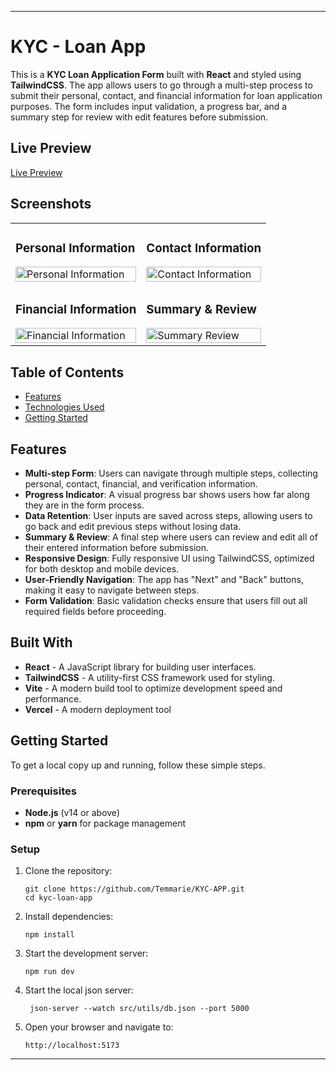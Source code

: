 
---

# KYC - Loan App

This is a **KYC Loan Application Form** built with **React** and styled using **TailwindCSS**. The app allows users to go through a multi-step process to submit their personal, contact, and financial information for loan application purposes. The form includes input validation, a progress bar, and a summary step for review with edit features before submission.

## Live Preview
[Live Preview](https://kyc-app-kappa.vercel.app//)
## Screenshots

<table>
  <tr>
    <td>
      <h3>Personal Information</h3>
      <img src="https://github.com/Temmarie/Your-Repo-Path/blob/main/screenshots/personal-info.png" alt="Personal Information" width="100%"/>
    </td>
    <td>
      <h3>Contact Information</h3>
      <img src="https://github.com/Temmarie/Your-Repo-Path/blob/main/screenshots/contact-info.png" alt="Contact Information" width="100%"/>
    </td>
  </tr>
  <tr>
    <td>
      <h3>Financial Information</h3>
      <img src="https://github.com/Temmarie/Your-Repo-Path/blob/main/screenshots/financial-info.png" alt="Financial Information" width="100%"/>
    </td>
    <td>
      <h3>Summary & Review</h3>
      <img src="https://github.com/Temmarie/Your-Repo-Path/blob/main/screenshots/summary-review.png" alt="Summary Review" width="100%"/>
    </td>
  </tr>
</table>

## Table of Contents

- [Features](#features)
- [Technologies Used](#technologies-used)
- [Getting Started](#getting-started)

## Features

- **Multi-step Form**: Users can navigate through multiple steps, collecting personal, contact, financial, and verification information.
- **Progress Indicator**: A visual progress bar shows users how far along they are in the form process.
- **Data Retention**: User inputs are saved across steps, allowing users to go back and edit previous steps without losing data.
- **Summary & Review**: A final step where users can review and edit all of their entered information before submission.
- **Responsive Design**: Fully responsive UI using TailwindCSS, optimized for both desktop and mobile devices.
- **User-Friendly Navigation**: The app has "Next" and "Back" buttons, making it easy to navigate between steps.
- **Form Validation**: Basic validation checks ensure that users fill out all required fields before proceeding.

## Built With

- **React** - A JavaScript library for building user interfaces.
- **TailwindCSS** - A utility-first CSS framework used for styling.
- **Vite** - A modern build tool to optimize development speed and performance.
- **Vercel** - A modern deployment tool

## Getting Started

To get a local copy up and running, follow these simple steps.

### Prerequisites

- **Node.js** (v14 or above)
- **npm** or **yarn** for package management

### Setup 

1. Clone the repository:

   ```
   git clone https://github.com/Temmarie/KYC-APP.git
   cd kyc-loan-app
   ```

2. Install dependencies:

   ```
   npm install
   ```

3. Start the development server:

   ```
   npm run dev
   ```

4. Start the local json server: 

    ```
     json-server --watch src/utils/db.json --port 5000
     ```

5. Open your browser and navigate to:

   ```
   http://localhost:5173
   ```

---

